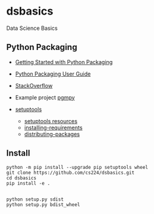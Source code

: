 # dsbasics
Data Science Basics

## Python Packaging

* [Getting Started with Python Packaging](https://github.com/ChadFulton/tsa-notebooks/blob/master/building_python_modules.ipynb)
* [Python Packaging User Guide](https://packaging.python.org/)
* [StackOverflow](https://stackoverflow.com/questions/6344076/differences-between-distribute-distutils-setuptools-and-distutils2/14753678#14753678)
* Example project [pgmpy](https://github.com/pgmpy/pgmpy)


* [setuptools](https://setuptools.readthedocs.io/en/latest/)
  * [setuptools resources](https://packaging.python.org/key_projects/#setuptools)
  * [installing-requirements](https://packaging.python.org/tutorials/installing-packages/#installing-requirements)
  * [distributing-packages](https://packaging.python.org/guides/distributing-packages-using-setuptools/#distributing-packages)


## Install

    python -m pip install --upgrade pip setuptools wheel
    git clone https://github.com/cs224/dsbasics.git
    cd dsbasics
    pip install -e .


    python setup.py sdist
    python setup.py bdist_wheel
